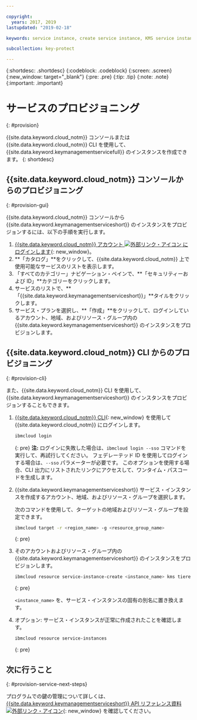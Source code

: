 ```yaml
---

copyright:
  years: 2017, 2019
lastupdated: "2019-02-18"

keywords: service instance, create service instance, KMS service instance, Key Protect service instance

subcollection: key-protect

---
```


{:shortdesc: .shortdesc}
{:codeblock: .codeblock}
{:screen: .screen}
{:new_window: target="_blank"}
{:pre: .pre}
{:tip: .tip}
{:note: .note}
{:important: .important}

# サービスのプロビジョニング
{: #provision}

{{site.data.keyword.cloud_notm}} コンソールまたは {{site.data.keyword.cloud_notm}} CLI を使用して、{{site.data.keyword.keymanagementservicefull}} のインスタンスを作成できます。
{: shortdesc}

## {{site.data.keyword.cloud_notm}} コンソールからのプロビジョニング
{: #provision-gui}

{{site.data.keyword.cloud_notm}} コンソールから {{site.data.keyword.keymanagementserviceshort}} のインスタンスをプロビジョンするには、以下の手順を実行します。

1. [{{site.data.keyword.cloud_notm}} アカウント ![外部リンク・アイコン](../../icons/launch-glyph.svg "外部リンク・アイコン") にログインします](https://{DomainName}){: new_window}。
2. **「カタログ」**をクリックして、{{site.data.keyword.cloud_notm}} 上で使用可能なサービスのリストを表示します。
3. 「すべてのカテゴリー」ナビゲーション・ペインで、**「セキュリティーおよび ID」**カテゴリーをクリックします。
4. サービスのリストで、**「{{site.data.keyword.keymanagementserviceshort}}」**タイルをクリックします。
5. サービス・プランを選択し、**「作成」**をクリックして、ログインしているアカウント、地域、およびリソース・グループ内の {{site.data.keyword.keymanagementserviceshort}} のインスタンスをプロビジョンします。

## {{site.data.keyword.cloud_notm}} CLI からのプロビジョニング
{: #provision-cli}

また、{{site.data.keyword.cloud_notm}} CLI を使用して、{{site.data.keyword.keymanagementserviceshort}} のインスタンスをプロビジョンすることもできます。 

1. [{{site.data.keyword.cloud_notm}} CLI](/docs/cli?topic=cloud-cli-overview){: new_window} を使用して {{site.data.keyword.cloud_notm}} にログインします。

    ```sh
    ibmcloud login 
    ```
    {: pre}
    **注:** ログインに失敗した場合は、`ibmcloud login --sso` コマンドを実行して、再試行してください。 フェデレーテッド ID を使用してログインする場合は、`--sso` パラメーターが必要です。 このオプションを使用する場合、CLI 出力にリストされたリンクにアクセスして、ワンタイム・パスコードを生成します。

2. {{site.data.keyword.keymanagementserviceshort}} サービス・インスタンスを作成するアカウント、地域、およびリソース・グループを選択します。

    次のコマンドを使用して、ターゲットの地域およびリソース・グループを設定できます。

    ```sh
    ibmcloud target -r <region_name> -g <resource_group_name>
    ```
    {: pre}

3. そのアカウントおよびリソース・グループ内の {{site.data.keyword.keymanagementserviceshort}} のインスタンスをプロビジョンします。

    ```sh
    ibmcloud resource service-instance-create <instance_name> kms tiered-pricing
    ```
    {: pre}

    `<instance_name>` を、サービス・インスタンスの固有の別名に置き換えます。

4. オプション: サービス・インスタンスが正常に作成されたことを確認します。

    ```sh
    ibmcloud resource service-instances
    ```
    {: pre}

## 次に行うこと
{: #provision-service-next-steps}

プログラムでの鍵の管理について詳しくは、[{{site.data.keyword.keymanagementserviceshort}} API リファレンス資料 ![外部リンク・アイコン](../../icons/launch-glyph.svg "外部リンク・アイコン")](https://{DomainName}/apidocs/key-protect){: new_window} を確認してください。
